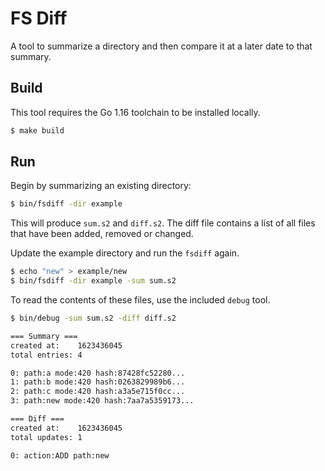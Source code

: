 # FS Diff

A tool to summarize a directory and then compare it at a later date to that summary.

## Build

This tool requires the Go 1.16 toolchain to be installed locally.

```bash
$ make build
```

## Run

Begin by summarizing an existing directory:

```bash
$ bin/fsdiff -dir example
```

This will produce `sum.s2` and `diff.s2`. The diff file contains a list of all files that have been added, removed or changed.

Update the example directory and run the `fsdiff` again.

```bash
$ echo "new" > example/new
$ bin/fsdiff -dir example -sum sum.s2
```

To read the contents of these files, use the included `debug` tool.

```bash
$ bin/debug -sum sum.s2 -diff diff.s2

=== Summary ===
created at:    1623436045
total entries: 4

0: path:a mode:420 hash:87428fc52280...
1: path:b mode:420 hash:0263829989b6...
2: path:c mode:420 hash:a3a5e715f0cc...
3: path:new mode:420 hash:7aa7a5359173...

=== Diff ===
created at:    1623436045
total updates: 1

0: action:ADD path:new
```
